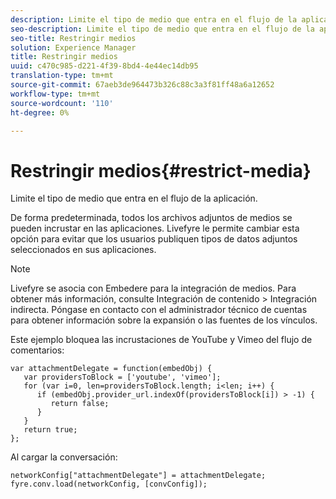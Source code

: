 ```yaml
---
description: Limite el tipo de medio que entra en el flujo de la aplicación.
seo-description: Limite el tipo de medio que entra en el flujo de la aplicación.
seo-title: Restringir medios
solution: Experience Manager
title: Restringir medios
uuid: c470c985-d221-4f39-8bd4-4e44ec14db95
translation-type: tm+mt
source-git-commit: 67aeb3de964473b326c88c3a3f81ff48a6a12652
workflow-type: tm+mt
source-wordcount: '110'
ht-degree: 0%

---
```



# Restringir medios{#restrict-media}

Limite el tipo de medio que entra en el flujo de la aplicación.

De forma predeterminada, todos los archivos adjuntos de medios se pueden incrustar en las aplicaciones. Livefyre le permite cambiar esta opción para evitar que los usuarios publiquen tipos de datos adjuntos seleccionados en sus aplicaciones.

>[!NOTE]
>
>Livefyre se asocia con Embedere para la integración de medios. Para obtener más información, consulte Integración de contenido > Integración indirecta. Póngase en contacto con el administrador técnico de cuentas para obtener información sobre la expansión o las fuentes de los vínculos.

Este ejemplo bloquea las incrustaciones de YouTube y Vimeo del flujo de comentarios:

```
var attachmentDelegate = function(embedObj) { 
   var providersToBlock = ['youtube', 'vimeo']; 
   for (var i=0, len=providersToBlock.length; i<len; i++) { 
      if (embedObj.provider_url.indexOf(providersToBlock[i]) > -1) { 
         return false; 
      } 
   } 
   return true; 
};
```

Al cargar la conversación:

```
networkConfig["attachmentDelegate"] = attachmentDelegate; 
fyre.conv.load(networkConfig, [convConfig]);
```

